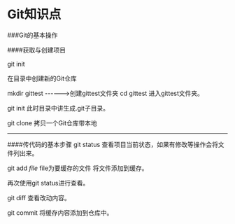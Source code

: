 # Git知识点
###Git的基本操作

####获取与创建项目

git init

在目录中创建新的Git仓库

mkdir gittest  ------>创建gittest文件夹 
cd gittest
进入gittest文件夹。

git init
此时目录中讲生成.git子目录。

git clone
拷贝一个Git仓库带本地

---

####传代码的基本步骤
git status
查看项目当前状态，如果有修改等操作会将文件列出来。

git add _file_ file为要缓存的文件
将文件添加到缓存。

再次使用git status进行查看。

git diff
查看改动内容。

git commit
将缓存内容添加到仓库中。





